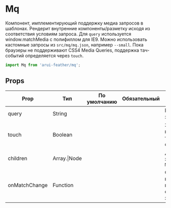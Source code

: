 # Mq

Компонент, имплементирующий поддержку медиа запросов в шаблонах.
Рендерит внутренние компоненты/разметку исходя из соответствия условиям запроса.
Для `query` используется window.matchMedia с полифиллом для IE9.
Можно использовать кастомные запросы из `src/mq/mq.json`, например `--small`.
Пока браузеры не поддерживают CSS4 Media Queries, поддержка тач-событий определяется через `touch`.

```javascript
import Mq from 'arui-feather/mq';
```




## Props


| Prop  | Тип  | По умолчанию | Обязательный | Описание |
| ----- | ---- | ------------ | ------------ |----------|
| query | String |  |  | Медиа запрос |
| touch | Boolean |  |  | Запрос на поддержку тач-событий |
| children | Array.<Node>\|Node |  |  | Дочерние элементы `Mq` |
| onMatchChange | Function |  |  | Обработчик изменений в совпадении запросов |











